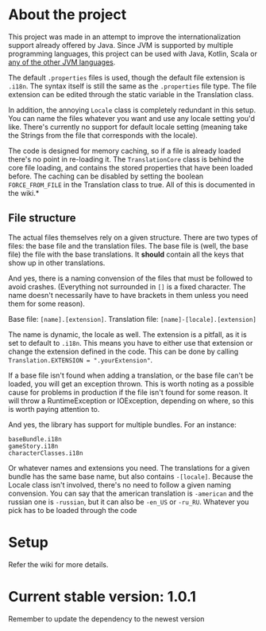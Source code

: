 # About the project

This project was made in an attempt to improve the internationalization support already offered by Java. Since JVM is supported by multiple programming languages, this project can be used with Java, Kotlin, Scala or [any of the other JVM languages](http://www.oracle.com/technetwork/articles/java/architect-languages-2266279.html). 

The default `.properties` files is used, though the default file extension is `.i18n`. The syntax itself is still the same as the `.properties` file type. The file extension can be edited through the static variable in the Translation class.

In addition, the annoying `Locale` class is completely redundant in this setup. You can name the files whatever you want and use any locale setting you'd like. There's currently no support for default locale setting (meaning take the Strings from the file that corresponds with the locale). 

The code is designed for memory caching, so if a file is already loaded there's no point in re-loading it. The `TranslationCore` class is behind the core file loading, and contains the stored properties that have been loaded before. The caching can be disabled by setting the boolean `FORCE_FROM_FILE` in the Translation class to true. All of this is documented in the wiki.*



## File structure

The actual files themselves rely on a given structure. There are two types of files: the base file and the translation files.
The base file is (well, the base file) the file with the base translations. It **should** contain all the keys that show up in other translations. 

And yes, there is a naming convension of the files that must be followed to avoid crashes. (Everything not surrounded in `[]` is a fixed character. The name doesn't necessarily have to have brackets in them unless you need them for some reason).

Base file: `[name].[extension]`.
Translation file: `[name]-[locale].[extension]`

The name is dynamic, the locale as well. The extension is a pitfall, as it is set to default to `.i18n`. This means you have to either use that extension or change the extension defined in the code. This can be done by calling `Translation.EXTENSION = ".yourExtension"`.

If a base file isn't found when adding a translation, or the base file can't be loaded, you will get an exception thrown. This is worth noting as a possible cause for problems in production if the file isn't found for some reason. It will throw a RuntimeException or IOException, depending on where, so this is worth paying attention to.

And yes, the library has support for multiple bundles. For an instance:

    baseBundle.i18n
    gameStory.i18n
    characterClasses.i18n
    
Or whatever names and extensions you need. The translations for a given bundle has the same base name, but also contains `-[locale]`. Because the Locale class isn't involved, there's no need to follow a given naming convension. You can say that the american translation is `-american` and the russian one is `-russian`, but it can also be `-en_US` or `-ru_RU`. Whatever you pick has to be loaded through the code

# Setup

Refer the wiki for more details. 

# Current stable version: 1.0.1

Remember to update the dependency to the newest version
